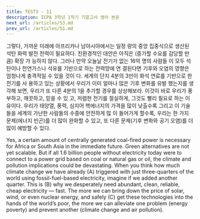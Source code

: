 ```yaml
---
title: TEST3 - 11
description: ICPA 3학년 1학기 기말고사 영어 본문
next_url: /articles/53.md
prev_url: /articles/51.md
---
```


그렇다, 가까운 미래에 아프리카나 남아시아에서는 일정 량의 중앙 집중식으로 생산된 석탄 화력 발전 전력이 필요하다. 친환경적인 대안은 아직은 (증가할 수요를 감당할 만큼) 확장 가 능하지 않다. 그러나 만약 오늘날 전기가 없는 16억 명의 사람들 이 모두 석탄이나 천연가스나 석유를 기반으로 하는 전력망에 연 결된다면 기후와 오염의 영향은 엄청나게 충격적일 수 있을 것이 다. 세계의 단지 4분의 3만이 화석 연료를 기반으로 한 전기를 사 용하고 있는 상황에서 우리가 이미 얼마나 많은 기후 변화를 유발 했는지를 생각해 보면, 우리가 또 다른 4분의 1을 추가할 경우를 상상해보라. 이것이 바로 우리가 풍부하고, 깨끗하고, 믿을 수 있 고, 저렴한 전기를 절실하게, 그것도 빨리 필요로 하는 이유이다. 우리가 태양열, 풍력, 심지어 핵에너지의 가격을 많이 낮출수록 그리고 이 기술들을 세계의 가난한 사람들의 수중에 안전하게 많 이 들어가게 할수록, 우리는 한 가지 문제(에너지 빈곤)를 더 많이 완화할 수 있고, 또 다른 문제(기후 변화와 공기 오염)를 더 많이 예방할 수 있다.

Yes, a certain amount of centrally generated coal-fired power is necessary for Africa or South Asia in the immediate future. Green alternatives are not yet scalable. But if all 1.6 billion people without electricity today were to connect to a power grid based on coal or natural gas or oil, the climate and pollution implications could be devastating. When you think how much climate change we have already (A) triggered with just three-quarters of the world using fossil-fuel-based electricity, imagine if we added another quarter. This is (B) why we desperately need abundant, clean, reliable, cheap electricity — fast. The more we can bring down the price of solar, wind, or even nuclear energy, and safely (C) get these technologies into the hands of the world’s poor, the more we can alleviate one problem (energy poverty) and prevent another (climate change and air pollution).
